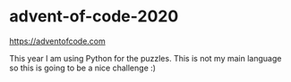 # advent-of-code-2020
https://adventofcode.com

This year I am using Python for the puzzles. This is not my main language so this is going to be a nice challenge :)
